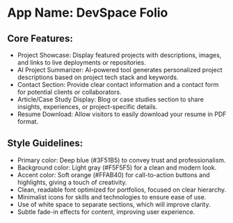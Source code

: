 # **App Name**: DevSpace Folio

## Core Features:

- Project Showcase: Display featured projects with descriptions, images, and links to live deployments or repositories.
- AI Project Summarizer: AI-powered tool generates personalized project descriptions based on project tech stack and keywords.
- Contact Section: Provide clear contact information and a contact form for potential clients or collaborators.
- Article/Case Study Display: Blog or case studies section to share insights, experiences, or project-specific details.
- Resume Download: Allow visitors to easily download your resume in PDF format.

## Style Guidelines:

- Primary color: Deep blue (#3F51B5) to convey trust and professionalism.
- Background color: Light gray (#F5F5F5) for a clean and modern look.
- Accent color: Soft orange (#FFAB40) for call-to-action buttons and highlights, giving a touch of creativity.
- Clean, readable font optimized for portfolios, focused on clear hierarchy.
- Minimalist icons for skills and technologies to ensure ease of use.
- Use of white space to separate sections, which will improve clarity.
- Subtle fade-in effects for content, improving user experience.